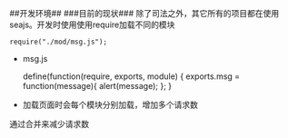 ##开发环境##
###目前的现状###
除了司法之外，其它所有的项目都在使用seajs。开发时使用使用require加载不同的模块

	require("./mod/msg.js");
	
+ msg.js

	define(function(require, exports, module) {
		exports.msg = function(message){
			alert(message);
		};
	}

+ 加载页面时会每个模块分别加载，增加多个请求数

通过合并来减少请求数

